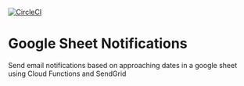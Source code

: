 [![CircleCI](https://circleci.com/gh/Jaspero/google-sheet-notifications.svg?style=svg)](https://circleci.com/gh/Jaspero/google-sheet-notifications)

# Google Sheet Notifications

Send email notifications based on approaching dates in a google sheet using Cloud Functions and SendGrid
